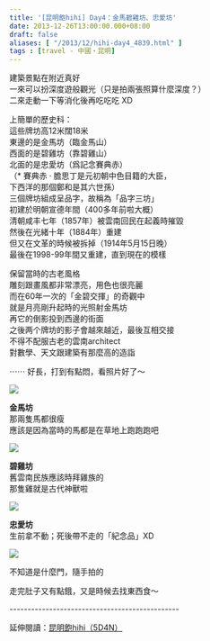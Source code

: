 ```yaml
---
title: '[昆明飽hihi] Day4：金馬碧雞坊、忠愛坊'
date: 2013-12-26T13:00:00.000+08:00
draft: false
aliases: [ "/2013/12/hihi-day4_4839.html" ]
tags : [travel - 中國・昆明]
---
```


建築景點在附近真好  
一來可以扮深度遊般觀光（只是拍兩張照算什麼深度？）  
二來走動一下等消化後再吃吃吃 XD  
  
上簡單的歷史科：  
這些牌坊高12米闊18米  
東邊的是金馬坊（臨金馬山）  
西面的是碧雞坊（靠碧雞山）  
北面的是忠愛坊（爲記念賽典赤）  
（\* 賽典赤 · 膽思丁是元初朝中色目籍的大臣，  
下西洋的那個鄭和是其六世孫）  
三個牌坊組成呈品字，故稱為「品字三坊」  
初建於明朝宣德年間（400多年前啦大概）  
清朝咸丰七年（1857年）被雲南回民在起義時摧毀  
然後在光緒十年（1884年）重建  
但又在文革的時候被拆掉（1914年5月15日晚）  
最後在1998-99年間又重建，直到現在的模樣  
  
保留當時的古老風格  
雕刻跟畫風都非常漂亮，用色也很亮麗  
而在60年一次的「金碧交揮」的奇觀中  
就是月亮剛升起時的光照射金馬坊  
再它的倒影投到西邊的街面  
之後两个牌坊的影子會越來越近，最後互相交接  
不得不配服古老的雲南architect  
對數學、天文跟建築有那麼高的造詣  
  
⋯⋯ 好長，打到有點悶，看照片好了～  

![](/images/yunnan4c1.jpg)

**金馬坊**  
那兩隻馬都很瘦  
應該是因為當時的馬都是在草地上跑跑跑吧  

![](/images/yunnan4c2.jpg)

**碧雞坊**  
舊雲南民族應該時拜雞族的  
那隻雞就是古代神獸啦  

![](/images/yunnan4c3.jpg)

**忠愛坊**  
生前拿不動；死後帶不走的「紀念品」XD  

![](/images/yunnan4c4.jpg)

不知道是什麼門，隨手拍的  
  
  
走完肚子又有點餓，又是時候去找東西食～  
  
\-----------------------------------------------  
  
延伸閱讀：[昆明飽hihi（5D4N）](https://hidie.net/yunnan5d4n/)
